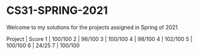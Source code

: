 # CS31-SPRING-2021
Welcome to my solutions for the projects assigned in Spring of 2021


Project | Score 
1 |  100/100
2 | 96/100
3	| 100/100
4 | 98/100
4 | 102/100
5	| 100/100
6	| 24/25
7 |	100/100
